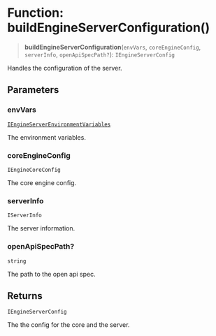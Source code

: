 # Function: buildEngineServerConfiguration()

> **buildEngineServerConfiguration**(`envVars`, `coreEngineConfig`, `serverInfo`, `openApiSpecPath?`): `IEngineServerConfig`

Handles the configuration of the server.

## Parameters

### envVars

[`IEngineServerEnvironmentVariables`](../interfaces/IEngineServerEnvironmentVariables.md)

The environment variables.

### coreEngineConfig

`IEngineCoreConfig`

The core engine config.

### serverInfo

`IServerInfo`

The server information.

### openApiSpecPath?

`string`

The path to the open api spec.

## Returns

`IEngineServerConfig`

The the config for the core and the server.
